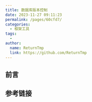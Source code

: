 ```yaml
---
title: 数据库版本控制
date: 2023-11-27 09:11:23
permalink: /pages/60cfd7/
categories:
  - 框架工具
tags:
  - 
author: 
  name: ReturnTmp
  link: https://github.com/ReturnTmp
---
```


## 前言



## 参考链接



